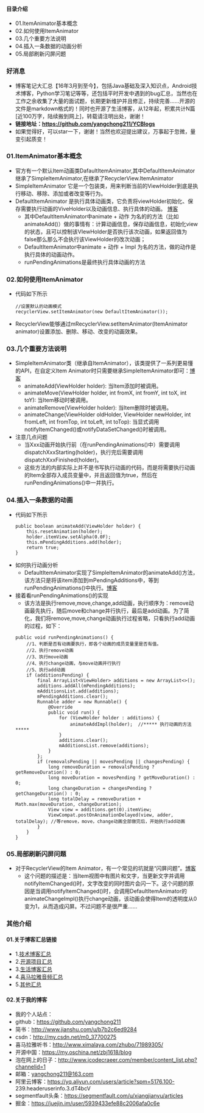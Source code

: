 #### 目录介绍
- 01.ItemAnimator基本概念
- 02.如何使用ItemAnimator
- 03.几个重要方法说明
- 04.插入一条数据的动画分析
- 05.局部刷新闪屏问题



### 好消息
- 博客笔记大汇总【16年3月到至今】，包括Java基础及深入知识点，Android技术博客，Python学习笔记等等，还包括平时开发中遇到的bug汇总，当然也在工作之余收集了大量的面试题，长期更新维护并且修正，持续完善……开源的文件是markdown格式的！同时也开源了生活博客，从12年起，积累共计N篇[近100万字，陆续搬到网上]，转载请注明出处，谢谢！
- **链接地址：https://github.com/yangchong211/YCBlogs**
- 如果觉得好，可以star一下，谢谢！当然也欢迎提出建议，万事起于忽微，量变引起质变！




### 01.ItemAnimator基本概念
- 官方有一个默认Item动画类DafaultItemAnimator,其中DefaultItemAnimator继承了SimpleItemAnimator,在继承了RecyclerView.ItemAnimator
- SimpleItemAnimator 它是一个包装类，用来判断当前的ViewHolder到底是执行移动、移除、添加或者改变等行为。
- DefaultItemAnimator 是执行具体动画类，它负责将viewHolder初始化、保存需要执行动画的ViveHolder以及动画信息、执行具体的动画。 [博客](https://github.com/yangchong211/YCBlogs)
    - 其中DefaultItemAnimator中animate + 动作  为名的的方法（比如animateAdd()）做的事情有：计算动画信息，保存动画信息，初始化view的状态，且可以控制该VIewHolder是否执行该次动画，如果返回值为false那么那么不会执行该ViewHolder的改次动画；
    - DefaultItemAnimator中animate + 动作 + Impl 为名的方法，做的动作是执行具体的动画动作。
    - runPendingAnimations是最终执行具体动画的方法



### 02.如何使用ItemAnimator
- 代码如下所示
    ```
    //设置默认的动画模式
    recyclerView.setItemAnimator(new DefaultItemAnimator());
    ```
- RecyclerView能够通过mRecyclerView.setItemAnimator(ItemAnimator animator)设置添加、删除、移动、改变的动画效果。


### 03.几个重要方法说明
- SimpleItemAnimator类（继承自ItemAnimator），该类提供了一系列更易懂的API，在自定义Item Animator时只需要继承SimpleItemAnimator即可：[博客](https://github.com/yangchong211/YCBlogs)
    - animateAdd(ViewHolder holder): 当Item添加时被调用。
    - animateMove(ViewHolder holder, int fromX, int fromY, int toX, int toY): 当Item移动时被调用。
    - animateRemove(ViewHolder holder): 当Item删除时被调用。
    - animateChange(ViewHolder oldHolder, ViewHolder newHolder, int fromLeft, int fromTop, int toLeft, int toTop): 当显式调用notifyItemChanged()或notifyDataSetChanged()时被调用。
- 注意几点问题
    - 当Xxx动画开始执行前（在runPendingAnimations()中）需要调用dispatchXxxStarting(holder)，执行完后需要调用dispatchXxxFinished(holder)。
    - 这些方法的内部实际上并不是书写执行动画的代码，而是将需要执行动画的Item全部存入成员变量中，并且返回值为true，然后在runPendingAnimations()中一并执行。


### 04.插入一条数据的动画
- 代码如下所示
    ```
    public boolean animateAdd(ViewHolder holder) {
        this.resetAnimation(holder);
        holder.itemView.setAlpha(0.0F);
        this.mPendingAdditions.add(holder);
        return true;
    }
    ```
- 如何执行动画分析
    - DefaultItemAnimator实现了SimpleItemAnimator的animateAdd()方法，该方法只是将该item添加到mPendingAdditions中，等到runPendingAnimations()中执行。[博客](https://github.com/yangchong211/YCBlogs)
- 接着看runPendingAnimations()的实现
    - 该方法是执行remove,move,change,add动画，执行顺序为：remove动画最先执行，随后move和change并行执行，最后是add动画。为了简化，我们将remove,move,change动画执行过程省略，只看执行add动画的过程，如下：
    ```
    public void runPendingAnimations() {
        //1、判断是否有动画要执行，即各个动画的成员变量里是否有值。
        //2、执行remove动画
        //3、执行move动画
        //4、执行change动画，与move动画并行执行
        //5、执行add动画
        if (additionsPending) {
            final ArrayList<ViewHolder> additions = new ArrayList<>();
            additions.addAll(mPendingAdditions);
            mAdditionsList.add(additions);
            mPendingAdditions.clear();
            Runnable adder = new Runnable() {
                @Override
                public void run() {
                    for (ViewHolder holder : additions) {
                        animateAddImpl(holder);  //***** 执行动画的方法 *****
                    }
                    additions.clear();
                    mAdditionsList.remove(additions);
                }
            };
            if (removalsPending || movesPending || changesPending) {
                long removeDuration = removalsPending ? getRemoveDuration() : 0;
                long moveDuration = movesPending ? getMoveDuration() : 0;
                long changeDuration = changesPending ? getChangeDuration() : 0;
                long totalDelay = removeDuration + Math.max(moveDuration, changeDuration);
                View view = additions.get(0).itemView;
                ViewCompat.postOnAnimationDelayed(view, adder, totalDelay); //等remove，move，change动画全部做完后，开始执行add动画
            }
        }
    }
    ```

### 05.局部刷新闪屏问题
- 对于RecyclerView的Item Animator，有一个常见的坑就是“闪屏问题”。[博客](https://github.com/yangchong211/YCBlogs)
    - 这个问题的描述是：当Item视图中有图片和文字，当更新文字并调用notifyItemChanged()时，文字改变的同时图片会闪一下。这个问题的原因是当调用notifyItemChanged()时，会调用DefaultItemAnimator的animateChangeImpl()执行change动画，该动画会使得Item的透明度从0变为1，从而造成闪屏。不过问题不是很严重……



### 其他介绍
#### 01.关于博客汇总链接
- 1.[技术博客汇总](https://www.jianshu.com/p/614cb839182c)
- 2.[开源项目汇总](https://blog.csdn.net/m0_37700275/article/details/80863574)
- 3.[生活博客汇总](https://blog.csdn.net/m0_37700275/article/details/79832978)
- 4.[喜马拉雅音频汇总](https://www.jianshu.com/p/f665de16d1eb)
- 5.[其他汇总](https://www.jianshu.com/p/53017c3fc75d)



#### 02.关于我的博客
- 我的个人站点：
- github：https://github.com/yangchong211
- 简书：http://www.jianshu.com/u/b7b2c6ed9284
- csdn：http://my.csdn.net/m0_37700275
- 喜马拉雅听书：http://www.ximalaya.com/zhubo/71989305/
- 开源中国：https://my.oschina.net/zbj1618/blog
- 泡在网上的日子：http://www.jcodecraeer.com/member/content_list.php?channelid=1
- 邮箱：yangchong211@163.com
- 阿里云博客：https://yq.aliyun.com/users/article?spm=5176.100- 239.headeruserinfo.3.dT4bcV
- segmentfault头条：https://segmentfault.com/u/xiangjianyu/articles
- 掘金：https://juejin.im/user/5939433efe88c2006afa0c6e




